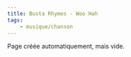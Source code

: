 ```yaml
---
title: Busta Rhymes - Woo Hah
tags:
    - musique/chanson
---
```


Page créée automatiquement, mais vide.

